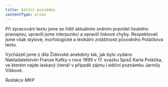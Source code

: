```yaml
---
title: Ediční poznámka
contentType: prose
---
```


Při zpracování textu jsme se řídili aktuálním zněním pravidel českého pravopisu, upravili jsme interpunkci a opravili tiskové chyby. Respektovali jsme však stylové, morfologické a lexikální zvláštnosti původního Poláčkova textu.

Vycházeli jsme z díla Židovské anekdoty tak, jak bylo vydáno Nakladatelstvím Franze Kafky v roce 1999 v 17. svazku Spisů Karla Poláčka, ve kterém najde laskavý čtenář v případě zájmu i ediční poznámku Jarmily Víškové.

_Redakce MKP_
